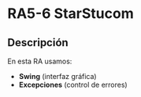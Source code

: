 # RA5-6 StarStucom

## Descripción
En esta RA usamos:

- **Swing** (interfaz gráfica)
- **Excepciones** (control de errores)
